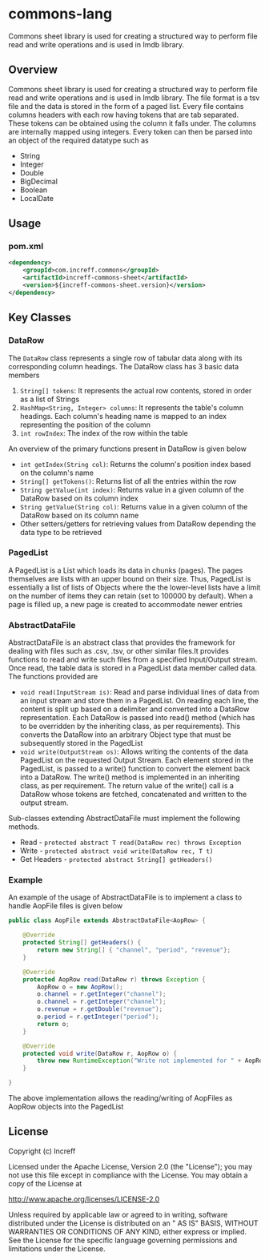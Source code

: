 # commons-lang

Commons sheet library is used for creating a structured way to perform file read and write operations and is used in
Imdb library.

## Overview

Commons sheet library is used for creating a structured way to perform file read and write operations and is used in
Imdb library. The file format is a tsv file and the data is stored in the form of a paged list. Every file contains
columns headers with each row having tokens that are tab separated. These tokens can be obtained using the column it
falls under. The columns are internally mapped using integers. Every token can then be parsed into an object of the
required datatype such as

- String
- Integer
- Double
- BigDecimal
- Boolean
- LocalDate

## Usage

### pom.xml

```xml
<dependency>
    <groupId>com.increff.commons</groupId>
    <artifactId>increff-commons-sheet</artifactId>
    <version>${increff-commons-sheet.version}</version>
</dependency>
```

## Key Classes
### DataRow 
The `DataRow` class represents a single row of tabular data along with its corresponding column
headings. The DataRow class has 3 basic data members

1. `String[] tokens`: It represents the actual row contents, stored in order as a list of Strings 
2. `HashMap<String, Integer> columns`: It represents the table's column headings. Each column's heading name is mapped to an index representing the
position of the column 
3. `int rowIndex`: The index of the row within the table 
   
An overview of the primary functions present in DataRow is given below

- `int getIndex(String col)`: Returns the column's position index based on the column's name
- `String[] getTokens()`: Returns list of all the entries within the row 
- `String getValue(int index)`: Returns value in a given column of the DataRow based on its column index 
- `String getValue(String col)`: Returns value in a given column of the DataRow based on its column name
- Other setters/getters for retrieving values from DataRow depending the data type to be retrieved 
  
### PagedList 
A PagedList is a List which loads its data in chunks (pages). The pages themselves are lists with an upper bound on their size.
Thus, PagedList is essentially a list of lists of Objects where the the lower-level lists have a limit on the number of
items they can retain (set to 100000 by default). When a page is filled up, a new page is created to accommodate newer
entries

### AbstractDataFile 
AbstractDataFile is an abstract class that provides the framework for dealing with files such as .csv,
.tsv, or other similar files.It provides functions to read and write such files from a specified Input/Output stream.
Once read, the table data is stored in a PagedList data member called data. The functions provided are

- `void read(InputStream is)`: Read and parse individual lines of data from an input stream and store them in a PagedList.
On reading each line, the content is split up based on a delimiter and converted into a DataRow representation. Each
DataRow is passed into read() method (which has to be overridden by the inheriting class, as per requirements). This
converts the DataRow into an arbitrary Object type that must be subsequently stored in the PagedList 
- `void write(OutputStream os)`: Allows writing the contents of the data PagedList on the requested Output Stream. Each element stored
in the PagedList, is passed to a write() function to convert the element back into a DataRow. The write() method is
implemented in an inheriting class, as per requirement. The return value of the write() call is a DataRow whose tokens
are fetched, concatenated and written to the output stream. 
  
Sub-classes extending AbstractDataFile must implement the following methods.

- Read - `protected abstract T read(DataRow rec) throws Exception` 
- Write - `protected abstract void write(DataRow rec, T t)`
- Get Headers - `protected abstract String[] getHeaders()`

### Example 
An example of the usage of AbstractDataFile is to implement a class to handle AopFile files is given below

```java
public class AopFile extends AbstractDataFile<AopRow> {

    @Override
    protected String[] getHeaders() {
        return new String[] { "channel", "period", "revenue"};
    }

    @Override
    protected AopRow read(DataRow r) throws Exception {
        AopRow o = new AopRow();
        o.channel = r.getInteger("channel");
        o.channel = r.getInteger("channel");
        o.revenue = r.getDouble("revenue");
        o.period = r.getInteger("period");
        return o;
    }

    @Override
    protected void write(DataRow r, AopRow o) {
        throw new RuntimeException("Write not implemented for " + AopRow.class.getName());
    }

} 
```
The above implementation allows the reading/writing of AopFiles as AopRow objects into the PagedList

## License

Copyright (c) Increff

Licensed under the Apache License, Version 2.0 (the "License"); you may not use this file except in compliance with the
License. You may obtain a copy of the License at

http://www.apache.org/licenses/LICENSE-2.0

Unless required by applicable law or agreed to in writing, software distributed under the License is distributed on an "
AS IS" BASIS, WITHOUT WARRANTIES OR CONDITIONS OF ANY KIND, either express or implied. See the License for the specific
language governing permissions and limitations under the License.
